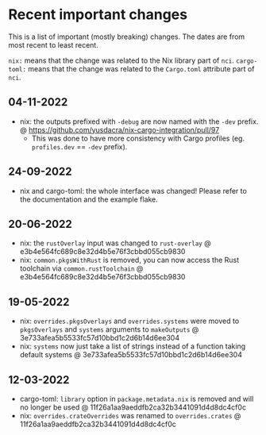 # Recent important changes

This is a list of important (mostly breaking) changes. The dates are from
most recent to least recent.

`nix:` means that the change was related to the Nix library part of `nci`.
`cargo-toml:` means that the change was related to the `Cargo.toml` attribute part of `nci`.

## 04-11-2022

- nix: the outputs prefixed with `-debug` are now named with the `-dev` prefix. @ https://github.com/yusdacra/nix-cargo-integration/pull/97
  - This was done to have more consistency with Cargo profiles (eg. `profiles.dev` == `-dev` prefix).

## 24-09-2022

- nix and cargo-toml: the whole interface was changed! Please refer to the documentation and the example flake.

## 20-06-2022

- nix: the `rustOverlay` input was changed to `rust-overlay` @ e3b4e564fc689c8e32d4b5e76f3cbbd055cb9830
- nix: `common.pkgsWithRust` is removed, you can now access the Rust toolchain via `common.rustToolchain` @ e3b4e564fc689c8e32d4b5e76f3cbbd055cb9830

## 19-05-2022

- nix: `overrides.pkgsOverlays` and `overrides.systems` were moved to `pkgsOverlays` and `systems` arguments to `makeOutputs` @ 3e733afea5b5533fc57d10bbd1c2d6b14d6ee304
- nix: `systems` now just take a list of strings instead of a function taking default systems @ 3e733afea5b5533fc57d10bbd1c2d6b14d6ee304

## 12-03-2022

- cargo-toml: `library` option in `package.metadata.nix` is removed and will no longer be used @ 11f26a1aa9aeddfb2ca32b3441091d4d8dc4cf0c
- nix: `overrides.crateOverrides` was renamed to `overrides.crates` @ 11f26a1aa9aeddfb2ca32b3441091d4d8dc4cf0c